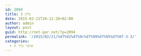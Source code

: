 ```yaml
---
id: 2094
title: גליון 3
date: 2015-02-21T20:12:28+02:00
author: admin
layout: post
guid: http://net-gar.net/?p=2094
permalink: '/2015/02/21/%d7%92%d7%9c%d7%99%d7%95%d7%9f-3-3/'
categories:
  - אתגר כרך ה
---
```

